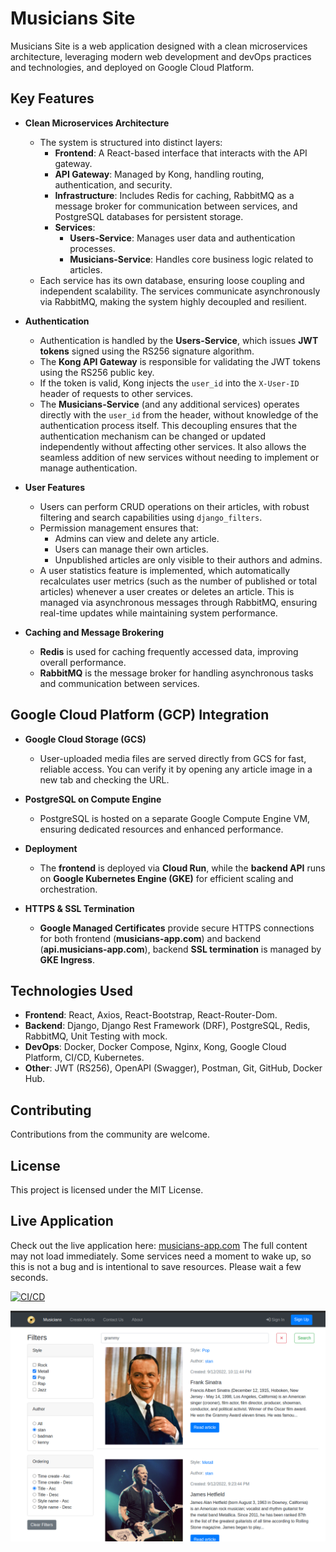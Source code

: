 # Musicians Site

Musicians Site is a web application designed with a clean microservices architecture, leveraging modern web development and devOps practices and technologies, and deployed on Google Cloud Platform.

## Key Features

- **Clean Microservices Architecture**
  - The system is structured into distinct layers: 
    - **Frontend**: A React-based interface that interacts with the API gateway.
    - **API Gateway**: Managed by Kong, handling routing, authentication, and security.
    - **Infrastructure**: Includes Redis for caching, RabbitMQ as a message broker for communication between services, and PostgreSQL databases for persistent storage.
    - **Services**: 
      - **Users-Service**: Manages user data and authentication processes.
      - **Musicians-Service**: Handles core business logic related to articles.
  - Each service has its own database, ensuring loose coupling and independent scalability. The services communicate asynchronously via RabbitMQ, making the system highly decoupled and resilient.

- **Authentication**
  - Authentication is handled by the **Users-Service**, which issues **JWT tokens** signed using the RS256 signature algorithm. 
  - The **Kong API Gateway** is responsible for validating the JWT tokens using the RS256 public key.
  - If the token is valid, Kong injects the `user_id` into the `X-User-ID` header of requests to other services.
  - The **Musicians-Service** (and any additional services) operates directly with the `user_id` from the header, without knowledge of the authentication process itself. This decoupling ensures that the authentication mechanism can be changed or updated independently without affecting other services. It also allows the seamless addition of new services without needing to implement or manage authentication.
  
- **User Features**
  - Users can perform CRUD operations on their articles, with robust filtering and search capabilities using `django_filters`.
  - Permission management ensures that:
    - Admins can view and delete any article.
    - Users can manage their own articles.
    - Unpublished articles are only visible to their authors and admins.
  - A user statistics feature is implemented, which automatically recalculates user metrics (such as the number of published or total articles) whenever a user creates or deletes an article. This is managed via asynchronous messages through RabbitMQ, ensuring real-time updates while maintaining system performance.

- **Caching and Message Brokering**
  - **Redis** is used for caching frequently accessed data, improving overall performance.
  - **RabbitMQ** is the message broker for handling asynchronous tasks and communication between services.

## Google Cloud Platform (GCP) Integration

- **Google Cloud Storage (GCS)**
  - User-uploaded media files are served directly from GCS for fast, reliable access. You can verify it by opening any article image in a new tab and checking the URL.

- **PostgreSQL on Compute Engine**
  - PostgreSQL is hosted on a separate Google Compute Engine VM, ensuring dedicated resources and enhanced performance.

- **Deployment**
  - The **frontend** is deployed via **Cloud Run**, while the **backend API** runs on **Google Kubernetes Engine (GKE)** for efficient scaling and orchestration.

- **HTTPS & SSL Termination**
  - **Google Managed Certificates** provide secure HTTPS connections for both frontend (**musicians-app.com**) and backend (**api.musicians-app.com**), backend **SSL termination** is managed by **GKE Ingress**.

## Technologies Used

- **Frontend**: React, Axios, React-Bootstrap, React-Router-Dom.
- **Backend**: Django, Django Rest Framework (DRF), PostgreSQL, Redis, RabbitMQ, Unit Testing with mock.
- **DevOps**: Docker, Docker Compose, Nginx, Kong, Google Cloud Platform, CI/CD, Kubernetes.
- **Other**: JWT (RS256), OpenAPI (Swagger), Postman, Git, GitHub, Docker Hub.

## Contributing

Contributions from the community are welcome.

## License

This project is licensed under the MIT License.

## Live Application

Check out the live application here: [musicians-app.com](https://musicians-app.com)
The full content may not load immediately. Some services need a moment to wake up, so this is not a bug and is intentional to save resources. Please wait a few seconds.

[![CI/CD](https://github.com/Serg-f/musicians-site/actions/workflows/ci.yml/badge.svg)](https://github.com/Serg-f/musicians-site/actions/workflows/ci.yml)

![live-app](live-app.png)
